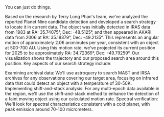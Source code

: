 You can just do things.

Based on the research by Terry Long Phan's team, we've analyzed the reported Planet Nine candidate detection and developed a search strategy to locate it in current data.
The object was initially detected in IRAS data from 1983 at RA: 35.74075°, Dec: -48.5125°, and then appeared in AKARI data from 2006 at RA: 35.18379°, Dec: -49.2135°. This represents an angular motion of approximately 2.06 arcminutes per year, consistent with an object at 500-700 AU.
Using this motion rate, we've projected its current position for 2025 to be approximately RA: 34.72369°, Dec: -49.79259°. Our visualization shows the trajectory and our proposed search area around this position.
Key aspects of our search strategy include:

Examining archival data: We'll use astroquery to search MAST and IRSA archives for any observations covering our target area, focusing on infrared data that could detect an object with a temperature of 30-50K.
Implementing shift-and-stack analysis: For any multi-epoch data available in the region, we'll use the shift-and-stack method to enhance the detection of a faint moving object using our calculated motion rate.
Spectral verification: We'll look for spectral characteristics consistent with a cold planet, with peak emission around 70-100 micrometers.
